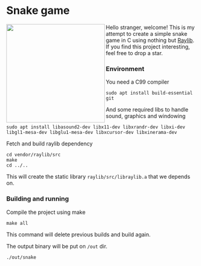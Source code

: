 # Snake game

<img align="left" style="width:260px" src="https://github.com/raysan5/raylib/blob/master/logo/raylib_logo_animation.gif" width="288px">

Hello stranger, welcome!
This is my attempt to create a simple snake game in C using nothing but [Raylib](https://www.raylib.com/).
If you find this project interesting, feel free to drop a star.

### Environment

You need a C99 compiler

```
sudo apt install build-essential git
```

And some required libs to handle sound, graphics and windowing

```
sudo apt install libasound2-dev libx11-dev libxrandr-dev libxi-dev libgl1-mesa-dev libglu1-mesa-dev libxcursor-dev libxinerama-dev
```

Fetch and build raylib dependency

```
cd vendor/raylib/src
make
cd ../..
```

This will create the static library `raylib/src/libraylib.a` that we depends on.

### Building and running

Compile the project using make

```
make all
```

This command will delete previous builds and build again.

The output binary will be put on `/out` dir.

```
./out/snake
```
